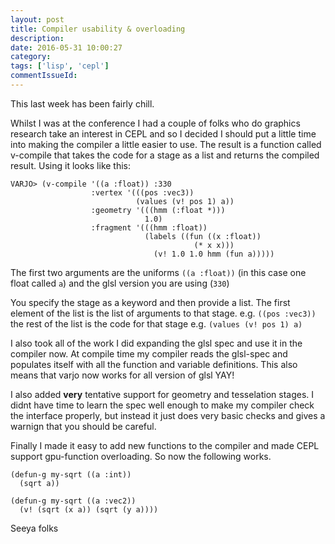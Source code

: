 ```yaml
---
layout: post
title: Compiler usability & overloading
description:
date: 2016-05-31 10:00:27
category:
tags: ['lisp', 'cepl']
commentIssueId:
---
```


This last week has been fairly chill.

Whilst I was at the conference I had a couple of folks who do graphics research take an interest in CEPL and so I decided I should put a little time into making the compiler a little easier to use. The result is a function called v-compile that takes the code for a stage as a list and returns the compiled result. Using it looks like this:

```
VARJO> (v-compile '((a :float)) :330
                  :vertex '(((pos :vec3))
                            (values (v! pos 1) a))
                  :geometry '(((hmm (:float *)))
                              1.0)
                  :fragment '(((hmm :float))
                              (labels ((fun ((x :float))
                                         (* x x)))
                                (v! 1.0 1.0 hmm (fun a)))))
```

The first two arguments are the uniforms `((a :float))` (in this case one float called `a`) and the glsl version you are using (`330`)

You specify the stage as a keyword and then provide a list. The first element of the list is the list of arguments to that stage. e.g. `((pos :vec3))` the rest of the list is the code for that stage e.g. `(values (v! pos 1) a)`

I also took all of the work I did expanding the glsl spec and use it in the compiler now. At compile time my compiler reads the glsl-spec and populates itself with all the function and variable definitions. This also means that varjo now works for all version of glsl YAY!

I also added **very** tentative support for geometry and tesselation stages. I didnt have time to learn the spec well enough to make my compiler check the interface properly, but instead it just does very basic checks and gives a warnign that you should be careful.

Finally I made it easy to add new functions to the compiler and made CEPL support gpu-function overloading. So now the following works.

```
(defun-g my-sqrt ((a :int))
  (sqrt a))

(defun-g my-sqrt ((a :vec2))
  (v! (sqrt (x a)) (sqrt (y a))))
```

Seeya folks
